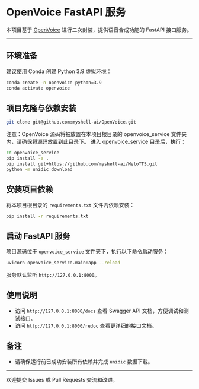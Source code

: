 # OpenVoice FastAPI 服务

本项目基于 [OpenVoice](https://github.com/myshell-ai/OpenVoice) 进行二次封装，提供语音合成功能的 FastAPI 接口服务。

---

## 环境准备

建议使用 Conda 创建 Python 3.9 虚拟环境：

```bash
conda create -n openvoice python=3.9
conda activate openvoice
````

## 项目克隆与依赖安装
```bash
git clone git@github.com:myshell-ai/OpenVoice.git
```
注意：OpenVoice 源码将被放置在本项目根目录的 openvoice_service 文件夹内，请确保将源码放置到此目录下。
进入 openvoice_service 目录后，执行：

```bash
cd openvoice_service
pip install -e .
pip install git+https://github.com/myshell-ai/MeloTTS.git
python -m unidic download
```

## 安装项目依赖

将本项目根目录的 `requirements.txt` 文件内依赖安装：

```bash
pip install -r requirements.txt
```

## 启动 FastAPI 服务

项目源码位于 `openvoice_service` 文件夹下，执行以下命令启动服务：

```bash
uvicorn openvoice_service.main:app --reload
```

服务默认监听 `http://127.0.0.1:8000`。

## 使用说明

* 访问 `http://127.0.0.1:8000/docs` 查看 Swagger API 文档，方便调试和测试接口。
* 访问 `http://127.0.0.1:8000/redoc` 查看更详细的接口文档。

## 备注

* 请确保运行前已成功安装所有依赖并完成 `unidic` 数据下载。

---

欢迎提交 Issues 或 Pull Requests 交流和改进。
